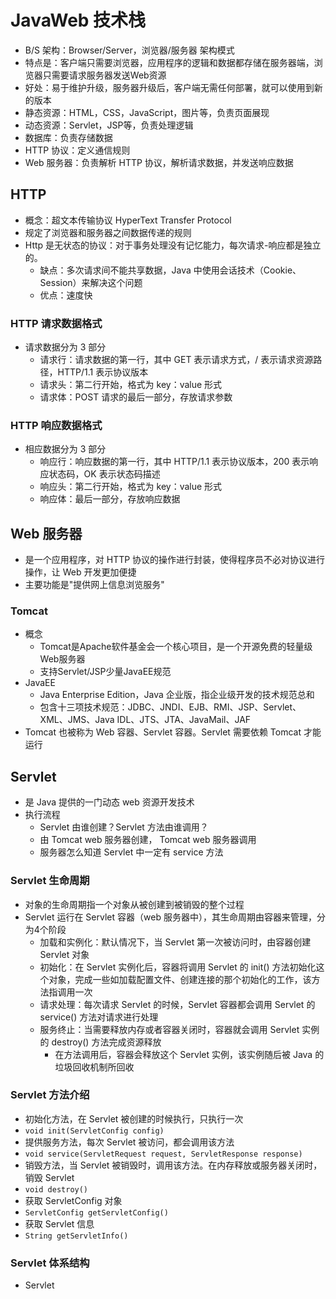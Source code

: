# JavaWeb 技术栈

- B/S 架构：Browser/Server，浏览器/服务器 架构模式
- 特点是：客户端只需要浏览器，应用程序的逻辑和数据都存储在服务器端，浏览器只需要请求服务器发送Web资源
- 好处：易于维护升级，服务器升级后，客户端无需任何部署，就可以使用到新的版本
- 静态资源：HTML，CSS，JavaScript，图片等，负责页面展现
- 动态资源：Servlet，JSP等，负责处理逻辑
- 数据库：负责存储数据
- HTTP 协议：定义通信规则
- Web 服务器：负责解析 HTTP 协议，解析请求数据，并发送响应数据

## HTTP

- 概念：超文本传输协议 HyperText Transfer Protocol
- 规定了浏览器和服务器之间数据传递的规则
- Http 是无状态的协议：对于事务处理没有记忆能力，每次请求-响应都是独立的。
	- 缺点：多次请求间不能共享数据，Java 中使用会话技术（Cookie、Session）来解决这个问题
	- 优点：速度快

### HTTP 请求数据格式

- 请求数据分为 3 部分
	- 请求行：请求数据的第一行，其中 GET 表示请求方式，/ 表示请求资源路径，HTTP/1.1 表示协议版本
	- 请求头：第二行开始，格式为 key：value 形式
	- 请求体：POST 请求的最后一部分，存放请求参数

### HTTP 响应数据格式

- 相应数据分为 3 部分
	- 响应行：响应数据的第一行，其中 HTTP/1.1 表示协议版本，200 表示响应状态码，OK 表示状态码描述
	- 响应头：第二行开始，格式为 key：value 形式
	- 响应体：最后一部分，存放响应数据

## Web 服务器

- 是一个应用程序，对 HTTP 协议的操作进行封装，使得程序员不必对协议进行操作，让 Web 开发更加便捷
- 主要功能是"提供网上信息浏览服务"

### Tomcat

- 概念
	- Tomcat是Apache软件基金会一个核心项目，是一个开源免费的轻量级Web服务器
	- 支持Servlet/JSP少量JavaEE规范
- JavaEE
	- Java Enterprise Edition，Java 企业版，指企业级开发的技术规范总和
	- 包含十三项技术规范：JDBC、JNDI、EJB、RMI、JSP、Servlet、XML、JMS、Java IDL、JTS、JTA、JavaMail、JAF
- Tomcat 也被称为 Web 容器、Servlet 容器。Servlet 需要依赖 Tomcat 才能运行

## Servlet

- 是 Java 提供的一门动态 web 资源开发技术
- 执行流程
	- Servlet 由谁创建？Servlet 方法由谁调用？
	- 由 Tomcat web 服务器创建， Tomcat web 服务器调用
	- 服务器怎么知道 Servlet 中一定有 service 方法

### Servlet 生命周期

- 对象的生命周期指一个对象从被创建到被销毁的整个过程
- Servlet 运行在 Servlet 容器（web 服务器中），其生命周期由容器来管理，分为4个阶段
	- 加载和实例化：默认情况下，当 Servlet 第一次被访问时，由容器创建 Servlet 对象
	- 初始化：在 Servlet 实例化后，容器将调用 Servlet 的 init() 方法初始化这个对象，完成一些如加载配置文件、创建连接的那个初始化的工作，该方法指调用一次
	- 请求处理：每次请求 Servlet 的时候，Servlet 容器都会调用 Servlet 的 service() 方法对请求进行处理
	- 服务终止：当需要释放内存或者容器关闭时，容器就会调用 Servlet 实例的 destroy() 方法完成资源释放
		- 在方法调用后，容器会释放这个 Servlet 实例，该实例随后被 Java 的垃圾回收机制所回收

### Servlet 方法介绍

- 初始化方法，在 Servlet 被创建的时候执行，只执行一次
- `void init(ServletConfig config)`
- 提供服务方法，每次 Servlet 被访问，都会调用该方法
- `void service(ServletRequest request, ServletResponse response)`
- 销毁方法，当 Servlet 被销毁时，调用该方法。在内存释放或服务器关闭时，销毁 Servlet
- `void destroy()`
- 获取 ServletConfig 对象
- `ServletConfig getServletConfig()`
- 获取 Servlet 信息
- `String getServletInfo()`

### Servlet 体系结构

- Servlet 